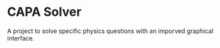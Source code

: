 CAPA Solver
======

A project to solve specific physics questions with an imporved graphical interface. 
